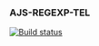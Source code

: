 ### AJS-REGEXP-TEL

[![Build status](https://ci.appveyor.com/api/projects/status/83003orlmfok2tqf?svg=true)](https://ci.appveyor.com/project/theart84/ajs-regexp-tel)
